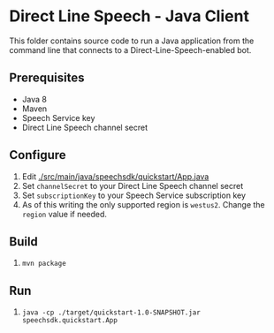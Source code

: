 # Direct Line Speech - Java Client

This folder contains source code to run a Java application from the command line that connects to a Direct-Line-Speech-enabled bot.

## Prerequisites

- Java 8
- Maven
- Speech Service key
- Direct Line Speech channel secret

## Configure

1. Edit [./src/main/java/speechsdk/quickstart/App.java](App.java)
1. Set `channelSecret` to your Direct Line Speech channel secret
1. Set `subscriptionKey` to your Speech Service subscription key
1. As of this writing the only supported region is `westus2`. Change the `region` value if needed.

## Build

1. `mvn package`

## Run

1. `java -cp ./target/quickstart-1.0-SNAPSHOT.jar speechsdk.quickstart.App`
